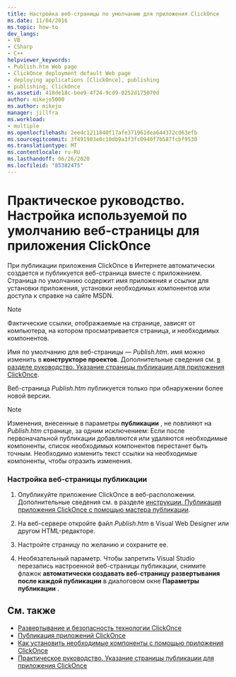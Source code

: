 ```yaml
---
title: Настройка веб-страницы по умолчанию для приложения ClickOnce
ms.date: 11/04/2016
ms.topic: how-to
dev_langs:
- VB
- CSharp
- C++
helpviewer_keywords:
- Publish.htm Web page
- ClickOnce deployment default Web page
- deploying applications [ClickOnce], publishing
- publishing, ClickOnce
ms.assetid: 418de18c-bee9-4f24-9cd9-0252d175070d
author: mikejo5000
ms.author: mikejo
manager: jillfra
ms.workload:
- multiple
ms.openlocfilehash: 2ee4c1211840f17afe371961dea644372cd63efb
ms.sourcegitcommit: 3f491903e0c10db9a3f3fc0940f7b587fcbf9530
ms.translationtype: MT
ms.contentlocale: ru-RU
ms.lasthandoff: 06/26/2020
ms.locfileid: "85382475"
---
```

# <a name="how-to-customize-the-default-web-page-for-a-clickonce-application"></a>Практическое руководство. Настройка используемой по умолчанию веб-страницы для приложения ClickOnce
При публикации приложения ClickOnce в Интернете автоматически создается и публикуется веб-страница вместе с приложением. Страница по умолчанию содержит имя приложения и ссылки для установки приложения, установки необходимых компонентов или доступа к справке на сайте MSDN.

> [!NOTE]
> Фактические ссылки, отображаемые на странице, зависят от компьютера, на котором просматривается страница, и необходимых компонентов.

 Имя по умолчанию для веб-страницы — *Publish.htm*. имя можно изменить в **конструкторе проектов**. Дополнительные сведения см. [в разделе руководство. Указание страницы публикации для приложения ClickOnce](../deployment/how-to-specify-a-publish-page-for-a-clickonce-application.md).

 Веб-страница *Publish.htm* публикуется только при обнаружении более новой версии.

> [!NOTE]
> Изменения, внесенные в параметры **публикации** , не повлияют на *Publish.htm* странице, за одним исключением: Если после первоначальной публикации добавляются или удаляются необходимые компоненты, список необходимых компонентов перестанет быть точным. Необходимо изменить текст ссылки на необходимые компоненты, чтобы отразить изменения.

### <a name="to-customize-the-publish-web-page"></a>Настройка веб-страницы публикации

1. Опубликуйте приложение ClickOnce в веб-расположении. Дополнительные сведения см. в разделе [инструкции. Публикация приложения ClickOnce с помощью мастера публикации](../deployment/how-to-publish-a-clickonce-application-using-the-publish-wizard.md).

2. На веб-сервере откройте файл *Publish.htm* в Visual Web Designer или другом HTML-редакторе.

3. Настройте страницу по желанию и сохраните ее.

4. Необязательный параметр. Чтобы запретить Visual Studio перезапись настроенной веб-страницы публикации, снимите флажок **автоматически создавать веб-страницу развертывания после каждой публикации** в диалоговом окне **Параметры публикации** .

## <a name="see-also"></a>См. также
- [Развертывание и безопасность технологии ClickOnce](../deployment/clickonce-security-and-deployment.md)
- [Публикация приложений ClickOnce](../deployment/publishing-clickonce-applications.md)
- [Как установить необходимые компоненты с помощью приложения ClickOnce](../deployment/how-to-install-prerequisites-with-a-clickonce-application.md)
- [Практическое руководство. Указание страницы публикации для приложения ClickOnce](../deployment/how-to-specify-a-publish-page-for-a-clickonce-application.md)